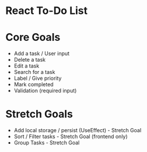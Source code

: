 # React To-Do List

# Core Goals
- Add a task / User input
- Delete a task
- Edit a task
- Search for a task
- Label / Give priority
- Mark completed
- Validation (required input)

# Stretch Goals
- Add local storage / persist (UseEffect) - Stretch Goal
- Sort / Filter tasks - Stretch Goal (frontend only)
- Group Tasks - Stretch Goal
 

